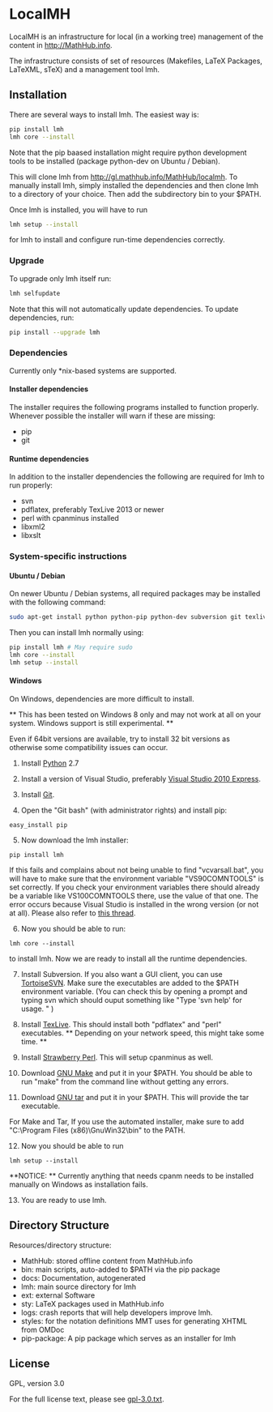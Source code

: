 # LocalMH
LocalMH is an infrastructure for local (in a working tree) management of the content in http://MathHub.info.

The infrastructure consists of set of resources (Makefiles, LaTeX Packages, LaTeXML, sTeX) and a management tool lmh.

## Installation

There are several ways to install lmh. The easiest way is:

```bash
pip install lmh
lmh core --install
```

Note that the pip baased installation might require python development tools to be installed
(package python-dev on Ubuntu / Debian).

This will clone lmh from http://gl.mathhub.info/MathHub/localmh. To manually install lmh, simply installed the dependencies and then clone lmh to a directory of your choice. Then add the subdirectory bin to your $PATH.

Once lmh is installed, you will have to run

```bash
lmh setup --install
```

for lmh to install and configure run-time dependencies correctly.

### Upgrade

To upgrade only lmh itself run:

```bash
lmh selfupdate
```

Note that this will not automatically update dependencies. To update dependencies, run:

```bash
pip install --upgrade lmh
```

### Dependencies

Currently only *nix-based systems are supported.

#### Installer dependencies

The installer requires the following programs installed to function properly. Whenever possible the installer will warn if these are missing:

* pip
* git

#### Runtime dependencies

In addition to the installer dependencies the following are required for lmh to run properly:

* svn
* pdflatex, preferably TexLive 2013 or newer
* perl with cpanminus installed
* libxml2
* libxslt

### System-specific instructions

#### Ubuntu / Debian

On newer Ubuntu / Debian systems, all required packages may be installed with the following command:

```bash
sudo apt-get install python python-pip python-dev subversion git texlive cpanminus libxml2-dev libxslt-dev libgdbm-dev
```

Then you can install lmh normally using:

```bash
pip install lmh # May require sudo
lmh core --install
lmh setup --install
```



#### Windows

On Windows, dependencies are more difficult to install.

**
    This has been tested on Windows 8 only and may not work at all on your system.
    Windows support is still experimental.
**

Even if 64bit versions are available, try to install 32 bit versions as otherwise some compatibility issues can occur.

1) Install [Python](https://www.python.org/download/) 2.7

2) Install a version of Visual Studio, preferably [Visual Studio 2010 Express](http://www.visualstudio.com/downloads/download-visual-studio-vs#d-2010-express).

3) Install [Git](http://git-scm.com/download/win).

4) Open the "Git bash" (with administrator rights) and install pip:

```
easy_install pip
```

5) Now  download the lmh installer:

```
pip install lmh
```

If this fails and complains about not being unable to find "vcvarsall.bat",
you will have to make sure that the environment variable "VS90COMNTOOLS" is set
correctly. If you check your environment variables there should already be a
variable like VS100COMNTOOLS there, use the value of that one. The error occurs
because Visual Studio is installed in the wrong version (or not at all). Please
also refer to
[this thread](http://stackoverflow.com/questions/17658092/unable-to-find-vcvarsall-bat-using-python-3-3-in-windows-8).

6) Now you should be able to run:

```
lmh core --install
```
to install lmh. Now we are ready to install all the runtime dependencies.

7) Install Subversion. If you also want a GUI client, you can use [TortoiseSVN](http://tortoisesvn.net/). Make sure the executables are added to the $PATH environment variable.
(You can check this by opening a prompt and typing svn which should ouput something like "Type 'svn help' for usage. " )

8) Install [TexLive](https://www.tug.org/texlive/). This should install both "pdflatex" and "perl" executables. ** Depending on your network speed, this might take some time. **

9) Install [Strawberry Perl](http://strawberryperl.com/). This will setup cpanminus as well.

10) Download [GNU Make](http://gnuwin32.sourceforge.net/packages/make.htm) and put it in your $PATH. You should be able to run "make" from the command line without getting any errors.

11) Download [GNU tar](http://gnuwin32.sourceforge.net/packages/gtar.htm) and put it in your $PATH. This will provide the tar executable.

For Make and Tar, If you use the automated installer, make sure to add "C:\Program Files (x86)\GnuWin32\bin" to the PATH.

12) Now you should be able to run

```
lmh setup --install
```

**NOTICE: ** Currently anything that needs cpanm needs to be installed manually on Windows as installation fails. 

13) You are ready to use lmh.

## Directory Structure

Resources/directory structure:

* MathHub:		stored offline content from MathHub.info
* bin:			main scripts, auto-added to $PATH via the pip package
* docs:			Documentation, autogenerated
* lmh:			main source directory for lmh
* ext:			external Software
* sty:			LaTeX packages used in MathHub.info
* logs:			crash reports that will help developers improve lmh.
* styles:		for the notation definitions MMT uses for generating XHTML from OMDoc
* pip-package:	A pip package which serves as an installer for lmh

## License

GPL, version 3.0

For the full license text, please see [gpl-3.0.txt](gpl-3.0.txt).
